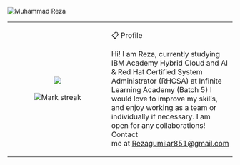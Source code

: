 ![Muhammad Reza](https://cardivo.vercel.app/api?name=Muhammad%20Reza&description=Hi,%20i%27m%20a%20Front-End%20Web%20Developer%20and%20i%27m%2022%20y.o.%20Nice%20to%20meet%20you%20%F0%9F%91%8B&image=https://i.postimg.cc/DzzfYbhy/reza.jpg=4&backgroundColor=%23ecf0f1&instagram=muhammadreza851&github=rezagumilar158&twitter=muhammadreza851&pattern=leaf&colorPattern=%23eaeaea)


<table border="0" align="center">
<tr border="0">
<td width="50%" align="center">
 <img  align="center"  src="https://github-readme-stats.vercel.app/api?username=rezagumilar158&show_icons=true&theme=tokyonight" />
  <br></br> 
  <img  title="🔥 Get streak stats for your profile at git.io/streak-stats" alt="Mark streak" src="https://streak-stats.demolab.com?user=rezagumilar158&theme=tokyonight-duo&hide_border=true&date_format=j%20M%5B%20Y%5D&card_width=500&type=png)](https://git.io/streak-stats" />




<td width="70%" align="left">

📋 Profile

Hi!
I am Reza, currently studying IBM Academy Hybrid Cloud and AI & Red Hat Certified System Administrator (RHCSA) at Infinite Learning Academy (Batch 5)
I would love to improve my skills, and enjoy working as a team or individually if necessary.
I am open for any collaborations! Contact me at Rezagumilar851@gmail.com

  
  </td>
</tr>
</table>




